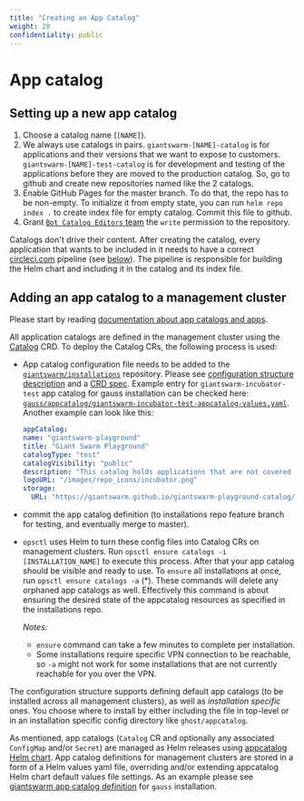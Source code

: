 ```yaml
---
title: "Creating an App Catalog"
weight: 20
confidentiality: public
---
```


# App catalog

## Setting up a new app catalog

1. Choose a catalog name (`[NAME]`).
1. We always use catalogs in pairs. `giantswarm-[NAME]-catalog` is for applications and their versions
that we want to expose to customers. `giantswarm-[NAME]-test-catalog` is for development and testing
of the applications before they are moved to the production catalog. So, go to github and create new
repositories named like the 2 catalogs.
1. Enable GitHub Pages for the master branch. To do that, the repo has to be non-empty. To initialize
it from empty state, you can run `helm repo index .` to create index file for empty catalog. Commit this
file to github.
1. Grant [`Bot Catalog Editors` team](https://github.com/orgs/giantswarm/teams/bot-catalog-editors/repositories)
the `write` permission to the repository.

Catalogs don't drive their content. After creating the catalog, every application that wants to be included
in it needs to have a correct [circleci.com](https://circleci.com) pipeline (see [below](#adding-an-app-catalog-to-a-management-cluster)).
The pipeline is responsible for building the Helm chart and including it in the catalog and its index file.

## Adding an app catalog to a management cluster

Please start by reading [documentation about app catalogs and apps](https://github.com/giantswarm/giantswarm/blob/main/archive/archive-roadmap/MANAGED-SERVICES-CATALOG.MD).

All application catalogs are defined in the management cluster using the [Catalog](https://docs.giantswarm.io/vintage/use-the-api/management-api/crd/catalogs.application.giantswarm.io/) CRD. To deploy the Catalog CRs,
the following process is used:

- App catalog configuration file needs to be added to the [`giantswarm/installations`](https://github.com/giantswarm/installations)
  repository. Please see [configuration structure description](https://github.com/giantswarm/giantswarm/blob/main/archive/archive-roadmap/MANAGED-SERVICES-CATALOG.MD) and a
  [CRD spec](https://github.com/giantswarm/giantswarm/blob/main/archive/archive-roadmap/MANAGED-SERVICES-CATALOG.MD). Example entry for `giantswarm-incubator-test` app catalog
  for gauss installation can be checked here: [`gauss/appcatalog/giantswarm-incubator-test-appcatalog-values.yaml`](https://github.com/giantswarm/installations/blob/master/gauss/appcatalog/giantswarm-incubator-test-appcatalog-values.yaml).
  Another example can look like this:

  ```yaml
  appCatalog:
  name: "giantswarm-playground"
  title: "Giant Swarm Playground"
  catalogType: "test"
  catalogVisibility: "public"
  description: "This catalog holds applications that are not covered by any support plan. Still, we try to make them install and run on Giant Swarm smoothly!"
  logoURL: "/images/repo_icons/incubator.png"
  storage:
    URL: "https://giantswarm.github.io/giantswarm-playground-catalog/"
  ```

- commit the app catalog definition (to installations repo feature branch for testing, and eventually merge to master).
- `opsctl` uses Helm to turn these config files into Catalog CRs on management clusters. Run
  `opsctl ensure catalogs -i [INSTALLATION_NAME]` to execute this process.
  After that your app catalog should be visible and ready to use. To `ensure` all installations at once, run
  `opsctl ensure catalogs -a` (*). These commands
  will delete any orphaned app catalogs as well. Effectively this command
  is about ensuring the desired state of the appcatalog resources as specified in the installations repo.

  *Notes:*

  - `ensure` command can take a few minutes to complete per installation.
  - Some installations require specific VPN connection to be reachable, so `-a`
  might not work for some installations that are not currently reachable for you over the VPN.

The configuration structure supports defining default app catalogs (to be installed across all management clusters), as well as _installation specific_ ones. You choose where to install by either including the file in top-level or in an
installation specific config directory like `ghost/appcatalog`.

As mentioned, app catalogs (`Catalog` CR and optionally any associated `ConfigMap` and/or `Secret`) are managed as Helm
releases using [appcatalog Helm chart](https://github.com/giantswarm/appcatalog/tree/master/helm/appcatalog). App
catalog definitions for management clusters are stored in a form of a Helm values yaml file, overriding and/or extending appcatalog Helm chart default values file settings. As an example please see [giantswarm app catalog definition](https://github.com/giantswarm/installations/blob/master/gauss/appcatalog/giantswarm-appcatalog-values.yaml) for `gauss` installation.
